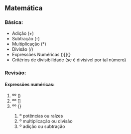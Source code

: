 ## Matemática

### Básica:
<ul>
    <li>Adição (+)</li>
    <li>Subtração (-)</li>
    <li>Multiplicação (*)</li>
    <li>Divisão (/)</li>
    <li>Expressões Numéricas ()[]{}</li>
	<li>Critérios de divisibilidade (se é divisível por tal número)</li>
</ul>

### Revisão:
#### Expressões numéricas:
<ol>
    <li>ºº ()</li>
    <li>ºº []</li>
    <li>ºº {}</li>
    <ol>
        <li>º potências ou raízes</li>
        <li>º multiplicação ou divisão</li>
        <li>º adição ou subtração</li>
    </ol>
</ol>


